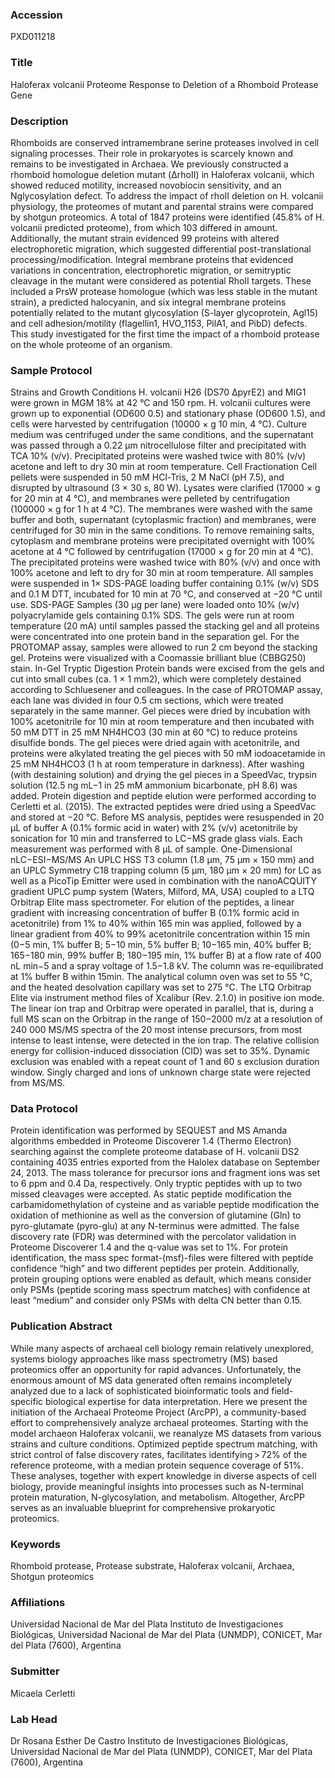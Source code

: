### Accession
PXD011218

### Title
Haloferax volcanii Proteome Response to Deletion of a Rhomboid Protease Gene

### Description
Rhomboids are conserved intramembrane serine proteases involved in cell signaling processes. Their role in prokaryotes is scarcely known and remains to be investigated in Archaea. We previously constructed a rhomboid homologue deletion mutant (ΔrhoII) in Haloferax volcanii, which showed reduced motility, increased novobiocin sensitivity, and an Nglycosylation defect. To address the impact of rhoII deletion on H. volcanii physiology, the proteomes of mutant and parental strains were compared by shotgun proteomics. A total of 1847 proteins were identified (45.8% of H. volcanii predicted proteome), from which 103 differed in amount. Additionally, the mutant strain evidenced 99 proteins with altered electrophoretic migration, which suggested differential post-translational processing/modification. Integral membrane proteins that evidenced variations in concentration, electrophoretic migration, or semitryptic cleavage in the mutant were considered as potential RhoII targets. These included a PrsW protease homologue (which was less stable in the mutant strain), a predicted halocyanin, and six integral membrane proteins potentially related to the mutant glycosylation (S-layer glycoprotein, Agl15) and cell adhesion/motility (flagellin1, HVO_1153, PilA1, and PibD) defects. This study investigated for the first time the impact of a rhomboid protease on the whole proteome of an organism.

### Sample Protocol
Strains and Growth Conditions H. volcanii H26 (DS70 ΔpyrE2) and MIG1 were grown in MGM 18% at 42 °C and 150 rpm. H. volcanii cultures were grown up to exponential (OD600 0.5) and stationary phase (OD600 1.5), and cells were harvested by centrifugation (10000 × g 10 min, 4 °C). Culture medium was centrifuged under the same conditions, and the supernatant was passed through a 0.22 μm nitrocellulose filter and precipitated with TCA 10% (v/v). Precipitated proteins were washed twice with 80% (v/v) acetone and left to dry 30 min at room temperature.   Cell Fractionation Cell pellets were suspended in 50 mM HCl-Tris, 2 M NaCl (pH 7.5), and disrupted by ultrasound (3 × 30 s, 80 W). Lysates were clarified (17000 × g for 20 min at 4 °C), and membranes were pelleted by centrifugation (100000 × g for 1 h at 4 °C). The membranes were washed with the same buffer and both, supernatant (cytoplasmic fraction) and membranes, were centrifuged for 30 min in the same conditions. To remove remaining salts, cytoplasm and membrane proteins were precipitated overnight with 100% acetone at 4 °C followed by centrifugation (17000 × g for 20 min at 4 °C). The precipitated proteins were washed twice with 80% (v/v) and once with 100% acetone and left to dry for 30 min at room temperature. All samples were suspended in 1× SDS-PAGE loading buffer containing 0.1% (w/v) SDS and 0.1 M DTT, incubated for 10 min at 70 °C, and conserved at −20 °C until use.  SDS-PAGE Samples (30 μg per lane) were loaded onto 10% (w/v) polyacrylamide gels containing 0.1% SDS. The gels were run at room temperature (20 mA) until samples passed the stacking gel and all proteins were concentrated into one protein band in the separation gel. For the PROTOMAP assay, samples were allowed to run 2 cm beyond the stacking gel. Proteins were visualized with a Coomassie brilliant blue (CBBG250) stain.  In-Gel Tryptic Digestion Protein bands were excised from the gels and cut into small cubes (ca. 1 × 1 mm2), which were completely destained according to Schluesener and colleagues. In the case of PROTOMAP assay, each lane was divided in four 0.5 cm sections, which were treated separately in the same manner. Gel pieces were dried by incubation with 100% acetonitrile for 10 min at room temperature and then incubated with 50 mM DTT in 25 mM NH4HCO3 (30 min at 60 °C) to reduce proteins disulfide bonds. The gel pieces were dried again with acetonitrile, and proteins were alkylated treating the gel pieces with 50 mM iodoacetamide in 25 mM NH4HCO3 (1 h at room temperature in darkness). After washing (with destaining solution) and drying the gel pieces in a SpeedVac, trypsin solution (12.5 ng mL−1 in 25 mM ammonium bicarbonate, pH 8.6) was added. Protein digestion and peptide elution were performed according to Cerletti et al. (2015). The extracted peptides were dried using a SpeedVac and stored at −20 °C. Before MS analysis, peptides were resuspended in 20 μL of buffer A (0.1% formic acid in water) with 2% (v/v) acetonitrile by sonication for 10 min and transferred to LC−MS grade glass vials. Each measurement was performed with 8 μL of sample.  One-Dimensional nLC−ESI−MS/MS An UPLC HSS T3 column (1.8 μm, 75 μm × 150 mm) and an UPLC Symmetry C18 trapping column (5 μm, 180 μm × 20 mm) for LC as well as a PicoTip Emitter were used in combination with the nanoACQUITY gradient UPLC pump system (Waters, Milford, MA, USA) coupled to a LTQ Orbitrap Elite mass spectrometer. For elution of the peptides, a linear gradient with increasing concentration of buffer B (0.1% formic acid in acetonitrile) from 1% to 40% within 165 min was applied, followed by a linear gradient from 40% to 99% acetonitrile concentration within 15 min (0−5 min, 1% buffer B; 5−10 min, 5% buffer B; 10−165 min, 40% buffer B; 165−180 min, 99% buffer B; 180−195 min, 1% buffer B) at a flow rate of 400 nL min−5 and a spray voltage of 1.5−1.8 kV. The column was re-equilibrated at 1% buffer B within 15min. The analytical column oven was set to 55 °C, and the heated desolvation capillary was set to 275 °C. The LTQ Orbitrap Elite via instrument method files of Xcalibur (Rev. 2.1.0) in positive ion mode. The linear ion trap and Orbitrap were operated in parallel, that is, during a full MS scan on the Orbitrap in the range of 150−2000 m/z at a resolution of 240 000 MS/MS spectra of the 20 most intense precursors, from most intense to least intense, were detected in the ion trap. The relative collision energy for collision-induced dissociation (CID) was set to 35%. Dynamic exclusion was enabled with a repeat count of 1 and 60 s exclusion duration window. Singly charged and ions of unknown charge state were rejected from MS/MS.

### Data Protocol
Protein identification was performed by SEQUEST and MS Amanda algorithms embedded in Proteome Discoverer 1.4 (Thermo Electron) searching against the complete proteome database of H. volcanii DS2 containing 4035 entries exported from the Halolex database on September 24, 2013. The mass tolerance for precursor ions and fragment ions was set to 6 ppm and 0.4 Da, respectively. Only tryptic peptides with up to two missed cleavages were accepted. As static peptide modification the carbamidomethylation of cysteine and as variable peptide modification the oxidation of methionine as well as the conversion of glutamine (Gln) to pyro-glutamate (pyro-glu) at any N-terminus were admitted. The false discovery rate (FDR) was determined with the percolator validation in Proteome Discoverer 1.4 and the q-value was set to 1%. For protein identification, the mass spec format-(msf)-files were filtered with peptide confidence “high” and two different peptides per protein. Additionally, protein grouping options were enabled as default, which means consider only PSMs (peptide scoring mass spectrum matches) with confidence at least “medium” and consider only PSMs with delta CN better than 0.15.

### Publication Abstract
While many aspects of archaeal cell biology remain relatively unexplored, systems biology approaches like mass spectrometry (MS) based proteomics offer an opportunity for rapid advances. Unfortunately, the enormous amount of MS data generated often remains incompletely analyzed due to a lack of sophisticated bioinformatic tools and field-specific biological expertise for data interpretation. Here we present the initiation of the Archaeal Proteome Project (ArcPP), a community-based effort to comprehensively analyze archaeal proteomes. Starting with the model archaeon Haloferax volcanii, we reanalyze MS datasets from various strains and culture conditions. Optimized peptide spectrum matching, with strict control of false discovery rates, facilitates identifying&#x2009;&gt;&#x2009;72% of the reference proteome, with a median protein sequence coverage of 51%. These analyses, together with expert knowledge in diverse aspects of cell biology, provide meaningful insights into processes such as N-terminal protein maturation, N-glycosylation, and metabolism. Altogether, ArcPP serves as an invaluable blueprint for comprehensive prokaryotic proteomics.

### Keywords
Rhomboid protease, Protease substrate, Haloferax volcanii, Archaea, Shotgun proteomics

### Affiliations
Universidad Nacional de Mar del Plata
Instituto de Investigaciones Biológicas, Universidad Nacional de Mar del Plata (UNMDP), CONICET, Mar del Plata (7600), Argentina

### Submitter
Micaela Cerletti

### Lab Head
Dr Rosana Esther De Castro
Instituto de Investigaciones Biológicas, Universidad Nacional de Mar del Plata (UNMDP), CONICET, Mar del Plata (7600), Argentina


